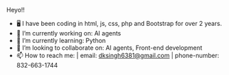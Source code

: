 

Heyo!!
- 🖥️ I have been coding in html, js, css, php and Bootstrap for over 2 years.
- 🔭 I’m currently working on: AI agents 
- 🌱 I’m currently learning: Python
- 👯 I’m looking to collaborate on: AI agents, Front-end development 
- 📫 How to reach me: | email: dksingh6381@gmail.com | phone-number: 832-663-1744
